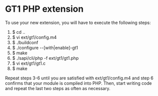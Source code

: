 GT1 PHP extension
================

To use your new extension, you will have to execute the following steps:

1.  $ cd ..
2.  $ vi ext/gt1/config.m4
3.  $ ./buildconf
4.  $ ./configure --[with|enable]-gt1
5.  $ make
6.  $ ./sapi/cli/php -f ext/gt1/gt1.php
7.  $ vi ext/gt1/gt1.c
8.  $ make

Repeat steps 3-6 until you are satisfied with ext/gt1/config.m4 and
step 6 confirms that your module is compiled into PHP. Then, start writing
code and repeat the last two steps as often as necessary.
